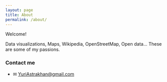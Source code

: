 ```yaml
---
layout: page
title: About
permalink: /about/
---
```


Welcome!

Data visualizations, Maps, Wikipedia, OpenStreetMap, Open data...  These are some of my passions.

### Contact me

* ✉ YuriAstrakhan@gmail.com
